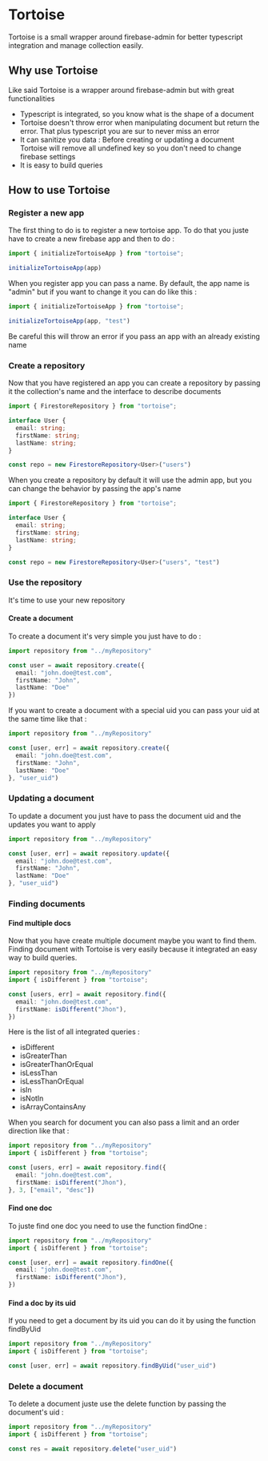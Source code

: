 # Tortoise

Tortoise is a small wrapper around firebase-admin for better typescript integration and manage collection easily.

## Why use Tortoise

Like said Tortoise is a wrapper around firebase-admin but with great functionalities

- Typescript is integrated, so you know what is the shape of a document
- Tortoise doesn't throw error when manipulating document but return the error. That plus typescript you are sur to
  never miss an error
- It can sanitize you data : Before creating or updating a document Tortoise will remove all undefined key so you don't
  need to change firebase settings
- It is easy to build queries

## How to use Tortoise

### Register a new app

The first thing to do is to register a new tortoise app. To do that you juste have to create a new firebase app and then
to do :

```typescript
import { initializeTortoiseApp } from "tortoise";

initializeTortoiseApp(app)
```

When you register app you can pass a name. By default, the app name is "admin" but if you want to change it you can do
like this :

```typescript
import { initializeTortoiseApp } from "tortoise";

initializeTortoiseApp(app, "test")
```

Be careful this will throw an error if you pass an app with an already existing name

### Create a repository

Now that you have registered an app you can create a repository by passing it the collection's name and the interface to
describe documents

```typescript
import { FirestoreRepository } from "tortoise";

interface User {
  email: string;
  firstName: string;
  lastName: string;
}

const repo = new FirestoreRepository<User>("users")
```

When you create a repository by default it will use the admin app, but you can change the behavior by passing the app's
name

```typescript
import { FirestoreRepository } from "tortoise";

interface User {
  email: string;
  firstName: string;
  lastName: string;
}

const repo = new FirestoreRepository<User>("users", "test")
```

### Use the repository

It's time to use your new repository

#### Create a document

To create a document it's very simple you just have to do :

```typescript
import repository from "../myRepository"

const user = await repository.create({
  email: "john.doe@test.com",
  firstName: "John",
  lastName: "Doe"
})
```

If you want to create a document with a special uid you can pass your uid at the same time like that :

```typescript
import repository from "../myRepository"

const [user, err] = await repository.create({
  email: "john.doe@test.com",
  firstName: "John",
  lastName: "Doe"
}, "user_uid")
```

### Updating a document

To update a document you just have to pass the document uid and the updates you want to apply

```typescript
import repository from "../myRepository"

const [user, err] = await repository.update({
  email: "john.doe@test.com",
  firstName: "John",
  lastName: "Doe"
}, "user_uid")
```

### Finding documents

#### Find multiple docs

Now that you have create multiple document maybe you want to find them. Finding document with Tortoise is very easily
because it integrated an easy way to build queries.

```typescript
import repository from "../myRepository"
import { isDifferent } from "tortoise";

const [users, err] = await repository.find({
  email: "john.doe@test.com",
  firstName: isDifferent("Jhon"),
})
```

Here is the list of all integrated queries :

- isDifferent
- isGreaterThan
- isGreaterThanOrEqual
- isLessThan
- isLessThanOrEqual
- isIn
- isNotIn
- isArrayContainsAny

When you search for document you can also pass a limit and an order direction like that :

```typescript
import repository from "../myRepository"
import { isDifferent } from "tortoise";

const [users, err] = await repository.find({
  email: "john.doe@test.com",
  firstName: isDifferent("Jhon"),
}, 3, ["email", "desc"])
```

#### Find one doc

To juste find one doc you need to use the function findOne :

```typescript
import repository from "../myRepository"
import { isDifferent } from "tortoise";

const [user, err] = await repository.findOne({
  email: "john.doe@test.com",
  firstName: isDifferent("Jhon"),
})
```

#### Find a doc by its uid

If you need to get a document by its uid you can do it by using the function findByUid

```typescript
import repository from "../myRepository"
import { isDifferent } from "tortoise";

const [user, err] = await repository.findByUid("user_uid")
```

### Delete a document

To delete a document juste use the delete function by passing the document's uid :

```typescript
import repository from "../myRepository"
import { isDifferent } from "tortoise";

const res = await repository.delete("user_uid")
```